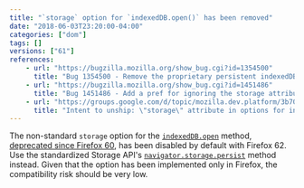 ```yaml
---
title: "`storage` option for `indexedDB.open()` has been removed"
date: "2018-06-03T23:20:00-04:00"
categories: ["dom"]
tags: []
versions: ["61"]
references:
    - url: "https://bugzilla.mozilla.org/show_bug.cgi?id=1354500"
      title: "Bug 1354500 - Remove the proprietary persistent indexedDB permission"
    - url: "https://bugzilla.mozilla.org/show_bug.cgi?id=1451486"
      title: "Bug 1451486 - Add a pref for ignoring the storage attribute for indexedDB.open()"
    - url: "https://groups.google.com/d/topic/mozilla.dev.platform/3b700_oeAzo/discussion"
      title: "Intent to unship: \"storage\" attribute in options for indexedDB.open()"
---
```

The non-standard `storage` option for the [`indexedDB.open`](https://developer.mozilla.org/docs/Web/API/IDBFactory/open) method, [deprecated since Firefox 60](https://www.fxsitecompat.dev/en-CA/docs/2018/storage-option-for-indexeddb-open-has-been-deprecated/), has been disabled by default with Firefox 62. Use the standardized Storage API's [`navigator.storage.persist`](https://developer.mozilla.org/docs/Web/API/StorageManager/persist) method instead. Given that the option has been implemented only in Firefox, the compatibility risk should be very low.
